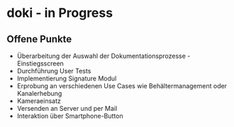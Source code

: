 # doki - in Progress

## Offene Punkte
- Überarbeitung der Auswahl der Dokumentationsprozesse - Einstiegsscreen
- Durchführung User Tests
- Implementierung Signature Modul
- Erprobung an verschiedenen Use Cases wie Behältermanagement oder Kanalerhebung
- Kameraeinsatz
- Versenden an Server und per Mail
- Interaktion über Smartphone-Button

